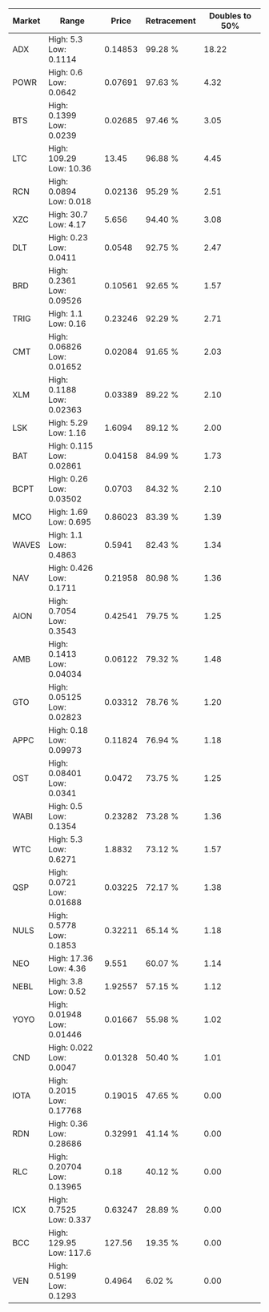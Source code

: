 | Market | Range | Price| Retracement | Doubles to 50% |
| --- | --- | --- | --- | --- |
| ADX | High: 5.3<br />Low: 0.1114 | 0.14853 | 99.28 % | 18.22 |
| POWR | High: 0.6<br />Low: 0.0642 | 0.07691 | 97.63 % | 4.32 |
| BTS | High: 0.1399<br />Low: 0.0239 | 0.02685 | 97.46 % | 3.05 |
| LTC | High: 109.29<br />Low: 10.36 | 13.45 | 96.88 % | 4.45 |
| RCN | High: 0.0894<br />Low: 0.018 | 0.02136 | 95.29 % | 2.51 |
| XZC | High: 30.7<br />Low: 4.17 | 5.656 | 94.40 % | 3.08 |
| DLT | High: 0.23<br />Low: 0.0411 | 0.0548 | 92.75 % | 2.47 |
| BRD | High: 0.2361<br />Low: 0.09526 | 0.10561 | 92.65 % | 1.57 |
| TRIG | High: 1.1<br />Low: 0.16 | 0.23246 | 92.29 % | 2.71 |
| CMT | High: 0.06826<br />Low: 0.01652 | 0.02084 | 91.65 % | 2.03 |
| XLM | High: 0.1188<br />Low: 0.02363 | 0.03389 | 89.22 % | 2.10 |
| LSK | High: 5.29<br />Low: 1.16 | 1.6094 | 89.12 % | 2.00 |
| BAT | High: 0.115<br />Low: 0.02861 | 0.04158 | 84.99 % | 1.73 |
| BCPT | High: 0.26<br />Low: 0.03502 | 0.0703 | 84.32 % | 2.10 |
| MCO | High: 1.69<br />Low: 0.695 | 0.86023 | 83.39 % | 1.39 |
| WAVES | High: 1.1<br />Low: 0.4863 | 0.5941 | 82.43 % | 1.34 |
| NAV | High: 0.426<br />Low: 0.1711 | 0.21958 | 80.98 % | 1.36 |
| AION | High: 0.7054<br />Low: 0.3543 | 0.42541 | 79.75 % | 1.25 |
| AMB | High: 0.1413<br />Low: 0.04034 | 0.06122 | 79.32 % | 1.48 |
| GTO | High: 0.05125<br />Low: 0.02823 | 0.03312 | 78.76 % | 1.20 |
| APPC | High: 0.18<br />Low: 0.09973 | 0.11824 | 76.94 % | 1.18 |
| OST | High: 0.08401<br />Low: 0.0341 | 0.0472 | 73.75 % | 1.25 |
| WABI | High: 0.5<br />Low: 0.1354 | 0.23282 | 73.28 % | 1.36 |
| WTC | High: 5.3<br />Low: 0.6271 | 1.8832 | 73.12 % | 1.57 |
| QSP | High: 0.0721<br />Low: 0.01688 | 0.03225 | 72.17 % | 1.38 |
| NULS | High: 0.5778<br />Low: 0.1853 | 0.32211 | 65.14 % | 1.18 |
| NEO | High: 17.36<br />Low: 4.36 | 9.551 | 60.07 % | 1.14 |
| NEBL | High: 3.8<br />Low: 0.52 | 1.92557 | 57.15 % | 1.12 |
| YOYO | High: 0.01948<br />Low: 0.01446 | 0.01667 | 55.98 % | 1.02 |
| CND | High: 0.022<br />Low: 0.0047 | 0.01328 | 50.40 % | 1.01 |
| IOTA | High: 0.2015<br />Low: 0.17768 | 0.19015 | 47.65 % | 0.00 |
| RDN | High: 0.36<br />Low: 0.28686 | 0.32991 | 41.14 % | 0.00 |
| RLC | High: 0.20704<br />Low: 0.13965 | 0.18 | 40.12 % | 0.00 |
| ICX | High: 0.7525<br />Low: 0.337 | 0.63247 | 28.89 % | 0.00 |
| BCC | High: 129.95<br />Low: 117.6 | 127.56 | 19.35 % | 0.00 |
| VEN | High: 0.5199<br />Low: 0.1293 | 0.4964 | 6.02 % | 0.00 |
